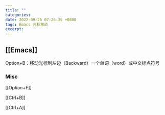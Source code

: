 ```yaml
---
title: ""
categories: 
date: 2022-09-26 07:26:39 +0800
tags: Emacs 光标移动
excerpt: 
---
```








## [[Emacs]]

Option+B：移动光标到左边（Backward）一个单词（word）或中文标点符号



### Misc

[[Option+F]]

[[Ctrl+B]]

[[Ctrl+A]]



